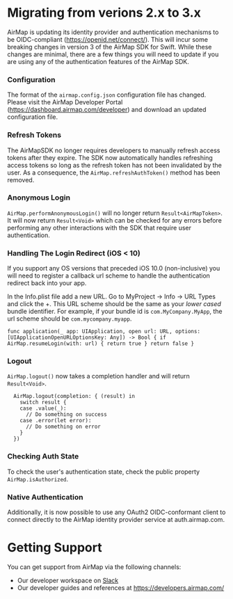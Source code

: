 # Migrating from verions 2.x to 3.x

AirMap is updating its identity provider and authentication mechanisms to be OIDC-compliant (https://openid.net/connect/). This will incur some breaking changes in version 3 of the AirMap SDK for Swift. While these changes are minimal, there are a few things you will need to update if you are using any of the authentication features of the AirMap SDK.

### Configuration

The format of the `airmap.config.json` configuration file has changed. Please visit the AirMap Developer Portal (https://dashboard.airmap.com/developer) and download an updated configuration file.

### Refresh Tokens

The AirMapSDK no longer requires developers to manually refresh access tokens after they expire. The SDK now automatically handles refreshing access tokens so long as the refresh token has not been invalidated by the user. As a consequence, the `AirMap.refreshAuthToken()` method has been removed.

### Anonymous Login

`AirMap.performAnonymousLogin()` will no longer return `Result<AirMapToken>`. It will now return `Result<Void>` which can be checked for any errors before performing any other interactions with the SDK that require user authentication.

### Handling The Login Redirect (iOS < 10)

If you support any OS versions that preceded iOS 10.0 (non-inclusive) you will need to register a callback url scheme to handle the authentication redirect back into your app.

In the Info.plist file add a new URL. Go to MyProject → Info → URL Types and click the +. This URL scheme should be the same as your *lower cased* bundle identifier. For example, if your bundle id is `com.MyCompany.MyApp`, the url scheme should be `com.mycompany.myapp`.

```
func application(_ app: UIApplication, open url: URL, options: [UIApplicationOpenURLOptionsKey: Any]) -> Bool { if AirMap.resumeLogin(with: url) { return true } return false }
```

### Logout

`AirMap.logout()` now takes a completion handler and will return `Result<Void>`.

```
  AirMap.logout(completion: { (result) in
    switch result {
    case .value(_):
      // Do something on success 
    case .error(let error):
      // Do something on error
    }
  })
```

### Checking Auth State

To check the user's authentication state, check the public property `AirMap.isAuthorized`.

### Native Authentication

Additionally, it is now possible to use any OAuth2 OIDC-conformant client to connect directly to the AirMap identity provider service at auth.airmap.com.

# Getting Support

You can get support from AirMap via the following channels:
- Our developer workspace on [Slack](https://join.slack.com/t/airmap-developers/shared_invite/enQtNTA4MzU0MTM2MjI0LWYwYTM5MjUxNWNhZTQwYmYxODJmMjFiODAyNzZlZTRkOTY2MjUwMzQ1NThlZjczY2FjMDQ2YzgxZDcxNTY2ZGQ)
- Our developer guides and references at https://developers.airmap.com/
